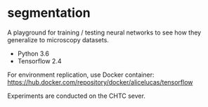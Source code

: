 # segmentation
A playground for training / testing neural networks to see how they generalize to microscopy datasets.

* Python 3.6
* Tensorflow 2.4


For environment replication, use Docker container: https://hub.docker.com/repository/docker/alicelucas/tensorflow


Experiments are conducted on the CHTC sever.

